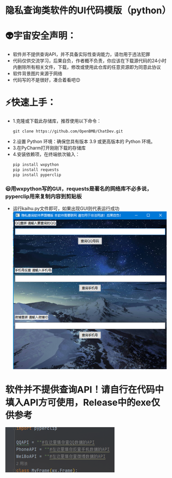 # 隐私查询类软件的UI代码模版（python）
# 👽宇宙安全声明：
* 软件并不提供查询API，并不具备实际性查询能力，请勿用于违法犯罪
* 代码仅供交流学习，后果自负，作者概不负责，你应该在下载源代码的24小时内删除所有相关文件，下载，修改或使用此仓库的任意资源即为同意此协议
* 软件背景图片来源于网络
* 代码写的不是很好，凑合着看吧😊
# ⚡️快速上手：
* 1.克隆或下载此存储库，推荐使用以下命令：
   ```
   git clone https://github.com/OpenBMB/ChatDev.git
   ```
* 2.设置 Python 环境：确保您具有版本 3.9 或更高版本的 Python 环境。
* 3.在PyCharm打开刚刚下载的存储库
* 4.安装依赖项，在终端依次输入：
  ```
  pip install wxpython
  pip install requests
  pip install pyperclip
  ```
### 😃用wxpython写的GUI，requests是著名的网络库不必多说，pyperclip用来复制内容到剪贴板
* 运行kaihu.py文件即可，如果出现GUI则代表运行成功
![GUI](GUI.jpg "GUI图片")
# 软件并不提供查询API！请自行在代码中填入API方可使用，Release中的exe仅供参考  
![code](code.jpg "代码图片")

